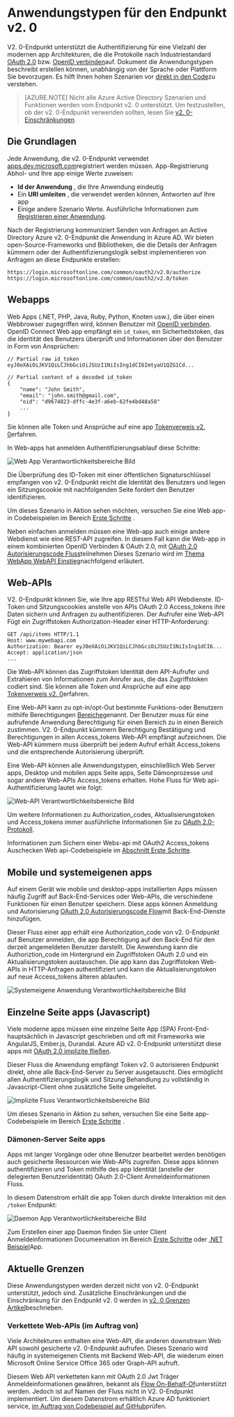 <properties
    pageTitle="Typen der Endpunkte v2. 0 | Microsoft Azure"
    description="Die Typen von apps und Azure AD v2. 0-Endpunkt unterstützt."
    services="active-directory"
    documentationCenter=""
    authors="dstrockis"
    manager="mbaldwin"
    editor=""/>

<tags
    ms.service="active-directory"
    ms.workload="identity"
    ms.tgt_pltfrm="na"
    ms.devlang="na"
    ms.topic="article"
    ms.date="09/30/2016"
    ms.author="dastrock"/>

# <a name="types-of-apps-for-the-v20-endpoint"></a>Anwendungstypen für den Endpunkt v2. 0
V2. 0-Endpunkt unterstützt die Authentifizierung für eine Vielzahl der modernen app Architekturen, die die Protokolle nach Industriestandard [OAuth 2.0](active-directory-v2-protocols.md#oauth2-authorization-code-flow) bzw. [OpenID verbinden](active-directory-v2-protocols.md#openid-connect-sign-in-flow)auf.  Dokument die Anwendungstypen beschreibt erstellen können, unabhängig von der Sprache oder Plattform Sie bevorzugen.  Es hilft Ihnen hohen Szenarien vor [direkt in den Code](active-directory-appmodel-v2-overview.md#getting-started)zu verstehen.

> [AZURE.NOTE]
    Nicht alle Azure Active Directory Szenarien und Funktionen werden vom Endpunkt v2. 0 unterstützt.  Um festzustellen, ob der v2. 0-Endpunkt verwenden sollten, lesen Sie [v2. 0-Einschränkungen](active-directory-v2-limitations.md).

## <a name="the-basics"></a>Die Grundlagen
Jede Anwendung, die v2. 0-Endpunkt verwendet [apps.dev.microsoft.com](https://apps.dev.microsoft.com/?referrer=https://azure.microsoft.com/documentation/articles&deeplink=/appList)registriert werden müssen.  App-Registrierung Abhol- und Ihre app einige Werte zuweisen:

- **Id der Anwendung** , die Ihre Anwendung eindeutig
- Ein **URI umleiten** , die verwendet werden können, Antworten auf Ihre app
- Einige andere Szenario Werte.  Ausführliche Informationen zum [Registrieren einer Anwendung](active-directory-v2-app-registration.md).

Nach der Registrierung kommuniziert Senden von Anfragen an Active Directory Azure v2. 0-Endpunkt die Anwendung in Azure AD.  Wir bieten open-Source-Frameworks und Bibliotheken, die die Details der Anfragen kümmern oder der Authentifizierungslogik selbst implementieren von Anfragen an diese Endpunkte erstellen:

```
https://login.microsoftonline.com/common/oauth2/v2.0/authorize
https://login.microsoftonline.com/common/oauth2/v2.0/token
```
<!-- TODO: Need a page for libraries to link to -->

## <a name="web-apps"></a>Webapps
Web Apps (.NET, PHP, Java, Ruby, Python, Knoten usw.), die über einen Webbrowser zugegriffen wird, können Benutzer mit [OpenID verbinden](active-directory-v2-protocols.md#openid-connect-sign-in-flow).  OpenID Connect Web app empfängt ein `id_token`, ein Sicherheitstoken, das die Identität des Benutzers überprüft und Informationen über den Benutzer in Form von Ansprüchen:

```
// Partial raw id_token
eyJ0eXAiOiJKV1QiLCJhbGciOiJSUzI1NiIsIng1dCI6ImtyaU1QZG1Cd...

// Partial content of a decoded id_token
{
    "name": "John Smith",
    "email": "john.smith@gmail.com",
    "oid": "d9674823-dffc-4e3f-a6eb-62fe4bd48a58"
    ...
}
```

Sie können alle Token und Ansprüche auf eine app [Tokenverweis v2. 0](active-directory-v2-tokens.md)erfahren.

In Web-apps hat anmelden Authentifizierungsablauf diese Schritte:

![Web App Verantwortlichkeitsbereiche Bild](../media/active-directory-v2-flows/convergence_scenarios_webapp.png)

Die Überprüfung des ID-Token mit einer öffentlichen Signaturschlüssel empfangen von v2. 0-Endpunkt reicht die Identität des Benutzers und legen ein Sitzungscookie mit nachfolgenden Seite fordert den Benutzer identifizieren.

Um dieses Szenario in Aktion sehen möchten, versuchen Sie eine Web app-in Codebeispielen im Bereich [Erste Schritte](active-directory-appmodel-v2-overview.md#getting-started) .

Neben einfachen anmelden müssen eine Web-app auch einige andere Webdienst wie eine REST-API zugreifen.  In diesem Fall kann die Web-app in einem kombinierten OpenID Verbinden & OAuth 2.0, mit [OAuth 2.0 Autorisierungscode Fluss](active-directory-v2-protocols.md#oauth2-authorization-code-flow)teilnehmen Dieses Szenario wird im [Thema WebApp WebAPI Einstieg](active-directory-v2-devquickstarts-webapp-webapi-dotnet.md)nachfolgend erläutert.

## <a name="web-apis"></a>Web-APIs
V2. 0-Endpunkt können Sie, wie Ihre app RESTful Web API Webdienste.  ID-Token und Sitzungscookies anstelle von APIs OAuth 2.0 Access_tokens ihre Daten sichern und Anfragen zu authentifizieren.  Der Aufrufer eine Web-API Fügt ein Zugriffstoken Authorization-Header einer HTTP-Anforderung:

```
GET /api/items HTTP/1.1
Host: www.mywebapi.com
Authorization: Bearer eyJ0eXAiOiJKV1QiLCJhbGciOiJSUzI1NiIsIng1dCI6...
Accept: application/json
...
```

Die Web-API können das Zugriffstoken Identität dem API-Aufrufer und Extrahieren von Informationen zum Anrufer aus, die das Zugriffstoken codiert sind.  Sie können alle Token und Ansprüche auf eine app [Tokenverweis v2. 0](active-directory-v2-tokens.md)erfahren.

Eine Web-API kann zu opt-in/opt-Out bestimmte Funktions-oder Benutzern mithilfe Berechtigungen [Bereiche](active-directory-v2-scopes.md)genannt.  Der Benutzer muss für eine aufrufende Anwendung Berechtigung für einen Bereich zu in einen Bereich zustimmen.  V2. 0-Endpunkt kümmern Berechtigung Bestätigung und Berechtigungen in allen Access_tokens Web-API empfängt aufzeichnen.  Die Web-API kümmern muss überprüft bei jedem Aufruf erhält Access_tokens und die entsprechende Autorisierung überprüft.

Eine Web-API können alle Anwendungstypen, einschließlich Web Server apps, Desktop und mobilen apps Seite apps, Seite Dämonprozesse und sogar andere Web-APIs Access_tokens erhalten.  Hohe Fluss für Web api-Authentifizierung lautet wie folgt:

![Web-API Verantwortlichkeitsbereiche Bild](../media/active-directory-v2-flows/convergence_scenarios_webapi.png)

Um weitere Informationen zu Authorization_codes, Aktualisierungstoken und Access_tokens immer ausführliche Informationen Sie zu [OAuth 2.0-Protokoll](active-directory-v2-protocols-oauth-code.md).

Informationen zum Sichern einer Webs-api mit OAuth2 Access_tokens Auschecken Web api-Codebeispiele im [Abschnitt Erste Schritte](active-directory-appmodel-v2-overview.md#getting-started).


## <a name="mobile-and-native-apps"></a>Mobile und systemeigenen apps
Auf einem Gerät wie mobile und desktop-apps installierten Apps müssen häufig Zugriff auf Back-End-Services oder Web-APIs, die verschiedene Funktionen für einen Benutzer speichern.  Diese apps können Anmeldung und Autorisierung [OAuth 2.0 Autorisierungscode Flow](active-directory-v2-protocols-oauth-code.md)mit Back-End-Dienste hinzufügen.  

Dieser Fluss einer app erhält eine Authorization_code von v2. 0-Endpunkt auf Benutzer anmelden, die app Berechtigung auf den Back-End für den derzeit angemeldeten Benutzer darstellt.  Die Anwendung kann die Authoriztion_code im Hintergrund ein Zugriffstoken OAuth 2.0 und ein Aktualisierungstoken austauschen.  Die app kann das Zugriffstoken Web-APIs in HTTP-Anfragen authentifiziert und kann die Aktualisierungstoken auf neue Access_tokens älteren ablaufen.

![Systemeigene Anwendung Verantwortlichkeitsbereiche Bild](../media/active-directory-v2-flows/convergence_scenarios_native.png)

## <a name="single-page-apps-javascript"></a>Einzelne Seite apps (Javascript)
Viele moderne apps müssen eine einzelne Seite App (SPA) Front-End-hauptsächlich in Javascript geschrieben und oft mit Frameworks wie AngularJS, Ember.js, Durandal.  Azure AD v2. 0-Endpunkt unterstützt diese apps mit [OAuth 2.0 implizite fließen](active-directory-v2-protocols-implicit.md).

Dieser Fluss die Anwendung empfängt Token v2. 0 autorisieren Endpunkt direkt, ohne alle Back-End-Server zu Server ausgetauscht.  Dies ermöglicht allen Authentifizierungslogik und Sitzung Behandlung zu vollständig in Javascript-Client ohne zusätzliche Seite umgeleitet.

![Implizite Fluss Verantwortlichkeitsbereiche Bild](../media/active-directory-v2-flows/convergence_scenarios_implicit.png)

Um dieses Szenario in Aktion zu sehen, versuchen Sie eine Seite app-Codebeispiele im Bereich [Erste Schritte](active-directory-appmodel-v2-overview.md#getting-started) .

### <a name="daemonsserver-side-apps"></a>Dämonen-Server Seite apps
Apps mit langer Vorgänge oder ohne Benutzer bearbeitet werden benötigen auch gesicherte Ressourcen wie Web-APIs zugreifen.  Diese apps können authentifizieren und Token mithilfe des app Identität (anstelle der delegierten Benutzeridentität) OAuth 2.0-Client Anmeldeinformationen Fluss.

In diesem Datenstrom erhält die app Token durch direkte Interaktion mit den `/token` Endpunkt:

![Daemon App Verantwortlichkeitsbereiche Bild](../media/active-directory-v2-flows/convergence_scenarios_daemon.png)

Zum Erstellen einer app Daemon finden Sie unter Client Anmeldeinformationen Documeenation im Bereich [Erste Schritte](active-directory-appmodel-v2-overview.md#getting-started) oder [.NET Beispiel](https://github.com/Azure-Samples/active-directory-dotnet-daemon-v2)App.

## <a name="current-limitations"></a>Aktuelle Grenzen
Diese Anwendungstypen werden derzeit nicht von v2. 0-Endpunkt unterstützt, jedoch sind.  Zusätzliche Einschränkungen und die Einschränkung für den Endpunkt v2. 0 werden in [v2. 0 Grenzen Artikel](active-directory-v2-limitations.md)beschrieben.

### <a name="chained-web-apis-on-behalf-of"></a>Verkettete Web-APIs (im Auftrag von)
Viele Architekturen enthalten eine Web-API, die anderen downstream Web API sowohl gesicherte v2. 0-Endpunkt aufrufen.  Dieses Szenario wird häufig in systemeigenen Clients mit Backend Web-API, die wiederum einen Microsoft Online Service Office 365 oder Graph-API aufruft.

Diesem Web API verketteten kann mit OAuth 2.0 Jwt Träger Anmeldeinformationen gewähren, bekannt als [Flow On-Behalf-Of](active-directory-v2-protocols.md#oauth2-on-behalf-of-flow)unterstützt werden.  Jedoch ist auf Namen der Fluss nicht in V2. 0-Endpunkt implementiert.  Um diesem Datenstrom erhältlich Azure AD funktioniert service, [im Auftrag von Codebeispiel auf GitHub](https://github.com/AzureADSamples/WebAPI-OnBehalfOf-DotNet)prüfen.
